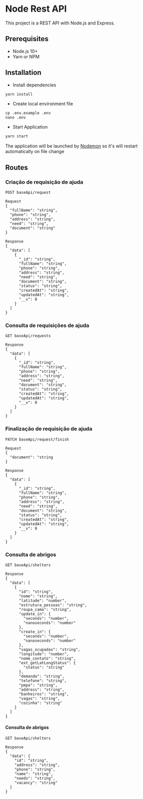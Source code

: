 # Node Rest API

This project is a REST API with Node.js and Express.

## Prerequisites
- Node.js 10+
- Yarn or NPM

## Installation
- Install dependencies
```bash
yarn install
```
- Create local environment file
```shell
cp .env.example .env
nano .env
```
- Start Application
```bash
yarn start
```
The application will be launched by [Nodemon](https://nodemon.com) so it's will restart automatically on file change

## Routes
### Criação de requisição de ajuda
```
POST baseApi/request

Request
{
  "fullName": "string",
  "phone": "string",
  "address": "string",
  "need": "string",
  "document": "string"
}

Response
{
  "data": [
    {
      "_id": "string",
      "fullName": "string",
      "phone": "string",
      "address": "string",
      "need": "string",
      "document": "string",
      "status": "string",
      "createdAt": "string",
      "updatedAt": "string",
      "__v": 0
    }
  ]
}
```
 
### Consulta de requisições de ajuda
```
GET baseApi/requests

Response
{
  "data": [
    {
      "_id": "string",
      "fullName": "string",
      "phone": "string",
      "address": "string",
      "need": "string",
      "document": "string",
      "status": "string",
      "createdAt": "string",
      "updatedAt": "string",
      "__v": 0
    }
  ]
}
```
### Finalização de requisição de ajuda
```
PATCH baseApi/request/finish

Request
{
  "document": "string
}

Response
{
  "data": [
    {
      "_id": "string",
      "fullName": "string",
      "phone": "string",
      "address": "string",
      "need": "string",
      "document": "string",
      "status": "string",
      "createdAt": "string",
      "updatedAt": "string",
      "__v": 0
    }
  ]
}
```

### Consulta de abrigos
```
GET baseApi/shelters

Response
{
  "data": [
    {
      "id": "string",
      "nome": "string",
      "latitude": "number",
      "estrutura_pessoas": "string",
      "roupa_cama": "string",
      "update_in": {
        "seconds": "number",
        "nanoseconds": "number"
      },
      "create_in": {
        "seconds": "number",
        "nanoseconds": "number"
      },
      "vagas_ocupadas": "string",
      "longitude": "number",
      "nome_contato": "string",
      "ext_getLatLongStatus": {
        "status": "string"
      },
      "demanda": "string",
      "telefone": "string",
      "pmpa": "string",
      "address": "string",
      "banheiros": "string",
      "vagas": "string",
      "cozinha": "string"
    }
  ]
}
```

#### Consulta de abrigos
```
GET baseApi/shelters

Response
{
  "data": {
    "id": "string",
    "address": "string",
    "phone": "string",
    "name": "string",
    "needs": "string",
    "vacancy": "string"
  }
}
```